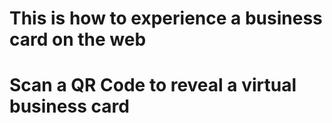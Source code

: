 # This is how to experience a business card on the web

# Scan a QR Code to reveal a virtual business card